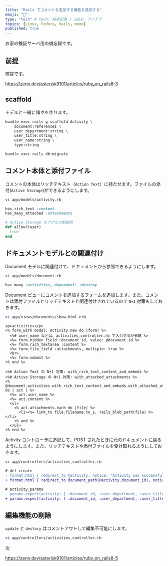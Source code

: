 ```yaml
---
title: "Rails でコメントを追加する機能を追加する"
emoji: "💎"
type: "tech" # tech: 技術記事 / idea: アイデア
topics: [Linux, Fedora, Rails, memo]
published: true
---
```


お家の検証サーバ用の備忘録です。

## 前提

前提です。

<https://zenn.dev/asterisk9101/articles/ruby_on_rails8-3>

## scaffold

モデルと一緒に諸々を作ります。

```bash
bundle exec rails g scaffold Activity \
    document:references \
    user_department:string \
    user_title:string \
    user_name:string \
    type:string

bundle exec rails db:migrate
```

## コメント本体と添付ファイル

コメントの本体はリッチテキスト（`Action Text`）に持たせます。ファイルの添付(`Active Storage`)ができるようにします。

```bash
vi app/models/activity.rb
```

```ruby
has_rich_text :content
has_many_attached :attachments

# Active Storage のアクセス制御用
def allow?(user)
  true
end
```

## ドキュメントモデルとの関連付け

Document モデルに関連付けて、ドキュメントから参照できるようにします。

```bash
vi app/models/document.rb
```

```ruby
has_many :activities, dependent: :destroy
```

Document ビューにコメントを追加するフォームを追加します。また、コメントは添付ファイルとリッチテキストと関連付けされているので `N+1` 対策もしておきます。

```bash
vi app/views/documents/show.html.erb
```

```erb
<p>activities</p>
<% form_with model: Activity.new do |form| %>
  <%# user_name などは、activities_controller.rb で入力するが省略 %>
  <%= form.hidden_field :document_id, value: @document.id %>
  <%= form.rich_textarea :content %>
  <%= form.file_field :attachments, multiple: true %>
  <br>
  <%= form.submit %>
<% end %>

<%# Action Text の N+1 対策: with_rich_text_content_and_embeds %>
<%# Active Storage の N+1 対策: with_attached_attachments %>
<% @document.activities.with_rich_text_content_and_embeds.with_attached_attachments.each do | act | %>
  <%= act.user_name %>
  <%= act.content %>
  <ul>
    <% act.attachments.each do |file| %>
      <li><%= link_to file.filename.to_s, rails_blob_path(file) %></li>
    <% end %>
  </ul>
<% end %>
```

Activity コントローラに追記して、POST されたときに元のドキュメントに戻るようにします。また、リッチテキストや添付ファイルを受け取れるようにしておきます。

```bash
vi app/controllers/activities_controller.rb
```

```diff ruby
# def create
- format.html { redirect_to @activity, notice: "Activity was successfully created." }
+ format.html { redirect_to document_path(@activity.document_id), notice: "Activity was successfully created." }

# activity_params
- params.expect(activity: [ :document_id, :user_department, :user_title, :user_name, :type ])
+ params.expect(activity: [ :document_id, :user_department, :user_title, :user_name, :type, :content, attachments: [] ])
```

## 編集機能の削除

`update` と `destory` はコメントアウトして編集不可能にします。

```bash
vi app/controllers/activities_controller.rb
```

次

<https://zenn.dev/asterisk9101/articles/ruby_on_rails8-5>
